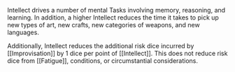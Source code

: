 Intellect drives a number of mental Tasks involving memory, reasoning, and learning. In addition, a higher Intellect reduces the time it takes to pick up new types of art, new crafts, new categories of weapons, and new languages.

Additionally, Intellect reduces the additional risk dice incurred by [[Improvisation]] by 1 dice per point of [[Intellect]]. This does not reduce risk dice from [[Fatigue]], conditions, or circumstantial considerations.
